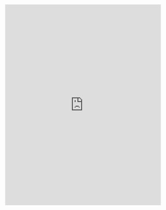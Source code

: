 <p style="text-align: justify;"><iframe class="fp-iframe" style="border: 0px solid lightgray; width: 100%; max-width: 1200px; height: 650px;" src="https://heyzine.com/flip-book/7775d2cdae.html" scrolling="no" allowfullscreen="true"></iframe></p>
